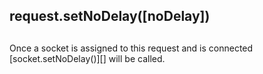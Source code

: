 ## request.setNoDelay(\[noDelay\])

## 

Once a socket is assigned to this request and is connected
\[socket.setNoDelay()\]\[\] will be called.